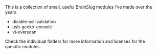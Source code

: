 This is a collection of small, useful BrainSlug modules I've made over the years:

* disable-ssl-validation
* usb-gecko-console
* vi-overscan

Check the individual folders for more information and licenses for the specific modules.